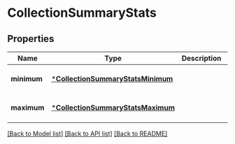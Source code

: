 # CollectionSummaryStats


## Properties
Name | Type | Description | Notes
------------ | ------------- | ------------- | -------------
**minimum** | [***CollectionSummaryStatsMinimum**](CollectionSummaryStatsMinimum.md) |  | [default to nothing]
**maximum** | [***CollectionSummaryStatsMaximum**](CollectionSummaryStatsMaximum.md) |  | [default to nothing]


[[Back to Model list]](../README.md#models) [[Back to API list]](../README.md#api-endpoints) [[Back to README]](../README.md)


